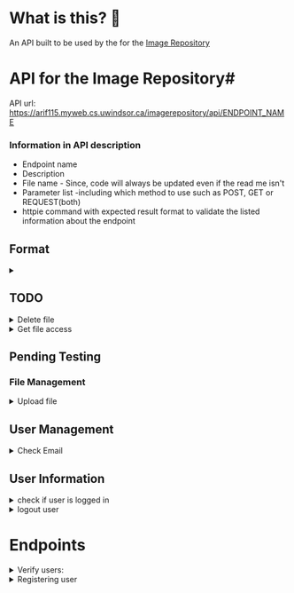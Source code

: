 # What is this? 🤔

An API built to be used by the for the [Image Repository](https://abdullaharif.tech/imagerepository/)

# API for the Image Repository#

API url: https://arif115.myweb.cs.uwindsor.ca/imagerepository/api/ENDPOINT_NAME

### Information in API description ###

* Endpoint name
* Description
* File name - Since, code will always be updated even if the read me isn't
* Parameter list -including which method to use such as POST, GET or REQUEST(both)
* httpie command with expected result format to validate the listed information about the endpoint

## Format ##

<details>
<summary> </summary>

    1. Description: 
    2. fileName.php --> /api/fileName
    3. Parameter list:
    4. httpie command:

</details>

## TODO ##

<details>
<summary>Delete file </summary>

    1. Description:  A logged in user should be able to delete any files they uploaded.
    2. fileManagement/delete.php --> /api/fileManagement/delete
    3. Parameter list: filePath(Optional), fileName
        If no filePath is passed in, we will assume the fill will be in the users roots directory 
    4. httpie command:

</details>

<details>

<summary>Get file access </summary>

    1. Description:  The system return back the description and name of the types of access the system support. This includes public access which means anyone can see the file and private access which means only the uploader can see the file.
    2. fileManagement/getFileAccess.php --> /api/fileManagement/getFileAccess
    3. Parameter list: 
    4. httpie command:

</details>

<!-- <summary>Search File </summary>

    1. Description: Allow the user to search for files by different attributes such as image tags, file name or uploader. Can be used to show the user their own files as well
    2. fileManagement/search.php -> /api/fileManagement/search
    3. Parameter list: searchType, keyword
    4. httpie command:
</details>
 -->


<!-- ______________________________________________________ -->

## Pending Testing ##

### File Management

<details>
<summary>Upload file </summary>

    1. Description:  A logged in user should be able to upload a file securely. The policy will allows the user to control who can see their file. 
    2. fileManagement/upload.php --> /api/fileManagement/upload
    3. Parameter list: filePath(Optional), fileName, file, policy
        If no filePath is passed in, we will assume the fill will be in the users roots directory 
    4. httpie command:

<!-- TODO: Need to implement logic to make sure we tell the user we overwrote a file - and we should make sure multiple copies fake references to the file don't exist in the database -->
</details>

## User Management

<details>
<summary> Check Email </summary>

    1. Description: Check if email is in database
    2. userManagement/checkEmail.php  --> /api/userManagement/checkEmail
    3. Parameter list: 
         Accepts POST variable: email
    4. httpie command:
        http --session=/tmp/session.json --form POST https://arif115.myweb.cs.uwindsor.ca/imagerepository/api/userManagement/checkEmail email='shopify@hogwarts.com'

</details>

## User Information

<details>
<summary> check if user is logged in</summary>

    1. Description: returns true if user is logged in and false if they are not 
    2. user/isLoggedIn.php --> /api/user/isLoggedIn
    3. Parameter list:
    4. httpie command: 
         http --session=/tmp/session.json --form POST https://arif115.myweb.cs.uwindsor.ca/imagerepository/api/user/isLoggedIn

</details>

<details>
<summary> logout user</summary>

    1. Description: Logout the user
    2. user/logout.php --> /api/user/logout
    3. Parameter list:
    4. httpie command: 
         http --session=/tmp/session.json --form POST https://arif115.myweb.cs.uwindsor.ca/imagerepository/api/user/logout

</details>

# Endpoints #

<details>
<summary> Verify users: </summary>

    1. Description: Log the user in and then store the cookie
    2. userManagement/loginUser.php  --> /api/userManagement/loginUser
    3. Parameter list:
        Accepts POST variable:  email, password, remember
    4. httpie command:
        http --session=/tmp/session.json --form POST https://arif115.myweb.cs.uwindsor.ca/imagerepository/api/userManagement/loginUser email='abdullahmeo11@gmail.com' password='imageRepo' remember=false

</details>

<details>
<summary> Registering user </summary>

    1. Description: Users can register for their own account
    2. userManagement/addUser.php --> /api/userManagement/addUsers
    3. Parameter list:
        Accepts POST variable: firstName, lastName, email, password, admin(optional)  
    4. httpie command:
        http --session=/tmp/session.json --form POST https://arif115.myweb.cs.uwindsor.ca/imagerepository/api/userManagement/addUser email='shopifyAccount@shopify.com' password='ruby in rails'  firstName='Tobias' lastName='Lutke'

</details>
<!-- Link PHP Auth module -->
<!-- Link picture to the tables you added -->